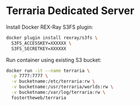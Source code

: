 # Terraria Dedicated Server

Install Docker REX-Ray S3FS plugin:

```bash
docker plugin install rexray/s3fs \
  S3FS_ACCESSKEY=XXXXXX \
  S3FS_SECRETKEY=XXXXXX
```

Run container using existing S3 bucket:

```bash
docker run -it --name terraria \
  -p 7777:7777 \
  -v bucketname:/etc/terraria:rw \
  -v bucketname:/usr/terraria/worlds:rw \
  -v bucketname:/var/log/terraria:rw \
  fostertheweb/terraria
```
